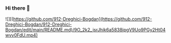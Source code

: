 ### Hi there 👋
![][(https://github.com/912-Dreghici-Bogdan](https://github.com/912-Dreghici-Bogdan/912-Dreghici-Bogdan/edit/main/README.md)/9O_2k2_jsrJhik6a5838ipgV9Uo9PGy2Ht04wvv0FdU.mp4)


<!--
**912-Dreghici-Bogdan/912-Dreghici-Bogdan** is a ✨ _special_ ✨ repository because its `README.md` (this file) appears on your GitHub profile.

Here are some ideas to get you started:

- 🔭 I’m currently working on ...
- 🌱 I’m currently learning ...
- 👯 I’m looking to collaborate on ...
- 🤔 I’m looking for help with ...
- 💬 Ask me about ...
- 📫 How to reach me: ...
- 😄 Pronouns: ...
- ⚡ Fun fact: ...
-->
